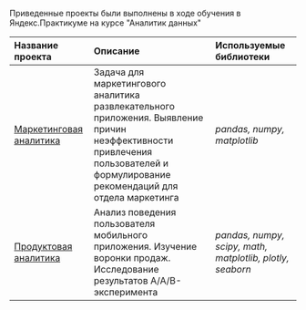 Приведенные проекты были выполнены в ходе обучения в Яндекс.Практикуме на курсе "Аналитик данных" 

| Название проекта | Описание | Используемые библиотеки | 
| :---------------------- | :---------------------- | :---------------------- |
| [Маркетинговая аналитика](https://github.com/AnnGeorgievna/my_projects_repo/blob/main/marketing_analytics/Project.6.ProdAn.final.ipynb) | Задача для маркетингового аналитика развлекательного приложения. Выявление причин неэффективности привлечения пользователей и формулирование рекомендаций для отдела маркетинга| *pandas, numpy, matplotlib* |
| [Продуктовая аналитика](https://github.com/AnnGeorgievna/my_projects_repo/blob/main/product_analytics/application-user-activity.ipynb) | Анализ поведения пользователя мобильного приложения. Изучение воронки продаж. Исследование результатов A/A/B-эксперимента| *pandas, numpy, scipy, math, matplotlib, plotly, seaborn* |
